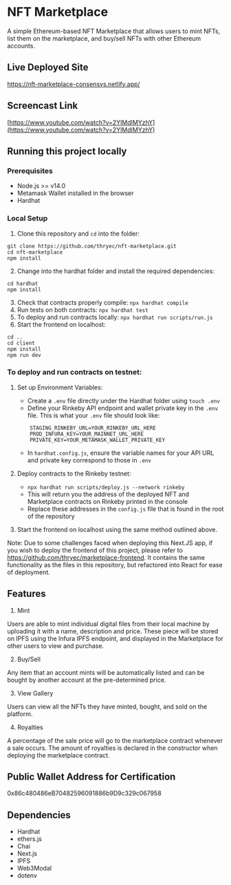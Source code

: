 # NFT Marketplace

A simple Ethereum-based NFT Marketplace that allows users to mint NFTs, list them on the marketplace, and buy/sell NFTs with other Ethereum accounts.

## Live Deployed Site

https://nft-marketplace-consensys.netlify.app/

## Screencast Link

[https://www.youtube.com/watch?v=2YlMdIMYzhY](https://www.youtube.com/watch?v=2YlMdIMYzhY)

## Running this project locally

### Prerequisites

-   Node.js >= v14.0
-   Metamask Wallet installed in the browser
-   Hardhat

### Local Setup

1. Clone this repository and `cd` into the folder:

```
git clone https://github.com/thryec/nft-marketplace.git
cd nft-marketplace
npm install
```

2. Change into the hardhat folder and install the required dependencies:

```
cd hardhat
npm install
```

3.  Check that contracts properly compile: `npx hardhat compile`
4.  Run tests on both contracts: `npx hardhat test`
5.  To deploy and run contracts locally: `npx hardhat run scripts/run.js`
6.  Start the frontend on localhost:

```
cd ..
cd client
npm install
npm run dev
```

### To deploy and run contracts on testnet:

1.  Set up Environment Variables:

    -   Create a `.env` file directly under the Hardhat folder using `touch .env`
    -   Define your Rinkeby API endpoint and wallet private key in the `.env` file. This is what your `.env` file should look like:

    ```
        STAGING_RINKEBY_URL=YOUR_RINKEBY_URL_HERE
        PROD_INFURA_KEY=YOUR_MAINNET_URL_HERE
        PRIVATE_KEY=YOUR_METAMASK_WALLET_PRIVATE_KEY
    ```

    -   In `hardhat.config.js`, ensure the variable names for your API URL and private key correspond to those in `.env`

2.  Deploy contracts to the Rinkeby testnet:

    -   `npx hardhat run scripts/deploy.js --network rinkeby`
    -   This will return you the address of the deployed NFT and Marketplace contracts on Rinkeby printed in the console
    -   Replace these addresses in the `config.js` file that is found in the root of the repository

3.  Start the frontend on localhost using the same method outlined above.

Note: Due to some challenges faced when deploying this Next.JS app, if you wish to deploy the frontend of this project, please refer to https://github.com/thryec/marketplace-frontend. It contains the same functionality as the files in this repository, but refactored into React for ease of deployment.

## Features

1. Mint

Users are able to mint individual digital files from their local machine by uploading it with a name, description and price. These piece will be stored on IPFS using the Infura IPFS endpoint, and displayed in the Marketplace for other users to view and purchase.

2. Buy/Sell

Any item that an account mints will be automatically listed and can be bought by another account at the pre-determined price.

3. View Gallery

Users can view all the NFTs they have minted, bought, and sold on the platform.

4. Royalties

A percentage of the sale price will go to the marketplace contract whenever a sale occurs. The amount of royalties is declared in the constructor when deploying the marketplace contract.

## Public Wallet Address for Certification

0x86c480486eB70482596091886b9D9c329c067958

## Dependencies

-   Hardhat
-   ethers.js
-   Chai
-   Next.js
-   IPFS
-   Web3Modal
-   dotenv
